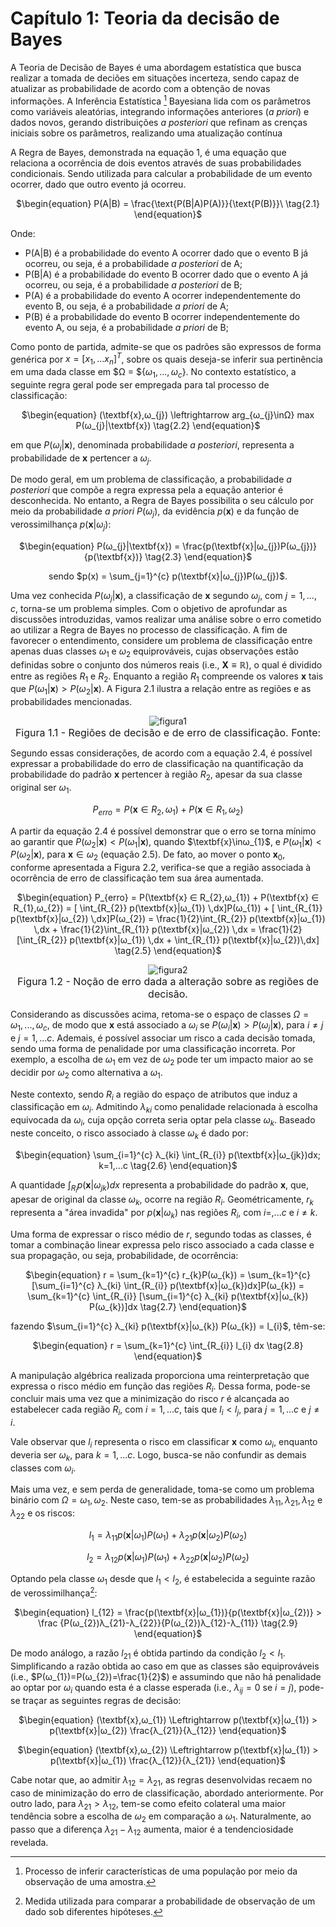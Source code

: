 <style>
    legend {
        font-size: 16px;
    }
    main {
        text-align: justify;
    }
</style>

# Capítulo 1: Teoria da decisão de Bayes
A Teoria de Decisão de Bayes é uma abordagem estatística que busca realizar a tomada de deciões em situações incerteza, sendo capaz de atualizar as probabilidade de acordo com a obtenção de novas informações. A Inferência Estatística [^1] Bayesiana lida com os parâmetros como variáveis aleatórias, integrando informações anteriores ($\textit{a priori}$) e dados novos, gerando distribuições $\textit{a posteriori}$ que refinam as crenças iniciais sobre os parâmetros, realizando uma atualização contínua

A Regra de Bayes, demonstrada na equação 1, é uma equação que relaciona a ocorrência de dois eventos através de suas probabilidades condicionais. Sendo utilizada para calcular a probabilidade de um evento ocorrer, dado que outro evento já ocorreu.

<div align="center">

$\begin{equation}
    P(A|B) = \frac{\text{P(B|A)P(A)}}{\text{P(B)}}\ \tag{2.1}
\end{equation}$ </div>

Onde:

*   P(A|B) é a probabilidade do evento A ocorrer dado que o evento B já ocorreu, ou seja, é a probabilidade $\textit{a posteriori}$ de A;
*   P(B|A) é a probabilidade do evento B ocorrer dado que o evento A já ocorreu, ou seja, é a probabilidade $\textit{a posteriori}$ de B;
*   P(A) é a probabilidade do evento A ocorrer independentemente do evento B, ou seja, é a probabilidade $\textit{a priori}$ de A;
*   P(B) é a probabilidade do evento B ocorrer independentemente do evento A, ou seja, é a probabilidade $\textit{a priori}$ de B;

Como ponto de partida, admite-se que os padrões são expressos de forma genérica por $x = [x_{1},...x_{n}]^T$, sobre os quais deseja-se inferir sua pertinência em uma dada classe em $Ω =  ${$ω_{1},...,ω_{c}$}. No contexto estatístico, a seguinte regra geral pode ser empregada para tal processo de classificação:

<div align="center">

$\begin{equation}
    (\textbf{x},ω_{j}) \leftrightarrow arg_{ω_{j}\inΩ} max P(ω_{j}|\textbf{x}) \tag{2.2}
\end{equation}$ </div>

em que $P(ω_{j}|\textbf{x})$, denominada probabilidade $\textit{a posteriori}$, representa a probabilidade de $\textbf{x}$ pertencer a $ω_{j}$.

De modo geral, em um problema de classificação, a probabilidade $\textit{a posteriori}$ que compõe a regra expressa pela a equação anterior é desconhecida. No entanto, a Regra de Bayes possibilita o seu cálculo por meio da probabilidade $\textit{a priori}$ $P(ω_{j})$, da evidência $p(\textbf{x})$ e da função de verossimilhança $p(\textbf{x}|ω_{j})$:

<div align="center">

$\begin{equation}
    P(ω_{j}|\textbf{x}) = \frac{p(\textbf{x}|ω_{j})P(ω_{j})}{p(\textbf{x})} \tag{2.3}
\end{equation}$ 

sendo $p(x) = \sum_{j=1}^{c} p(\textbf{x}|ω_{j})P(ω_{j})$. </div>

Uma vez conhecida $P(ω_{j}|\textbf{x})$, a classificação de $\textbf{x}$ segundo $ω_{j}$, com $j=1,...,c$, torna-se um problema simples.
Com o objetivo de aprofundar as discussões introduzidas, vamos realizar uma análise sobre o erro cometido ao utilizar a Regra de Bayes no processo de classificação. A fim de favorecer o entendimento, considere um problema de classificação entre apenas duas classes $ω_{1}$ e $ω_{2}$ equiprováveis, cujas observações estão definidas sobre o conjunto dos números reais (i.e., $\textbf{X} ≡ \mathbb{R}$), o qual é dividido entre as regiões $R_{1}$ e $R_{2}$. Enquanto a região $R_{1}$ compreende os valores $\textbf{x}$ tais que $P(ω_{1}|\textbf{x})>P(ω_{2}|\textbf{x})$. A Figura 2.1 ilustra a relação entre as regiões e as probabilidades mencionadas.

<div align="center"> 
    
![figura1](../images/figura1.jpg "figura 1") <legend>Figura 1.1 - Regiões de decisão e de erro de classificação. Fonte:
</legend>
</div>

Segundo essas considerações, de acordo com a equação 2.4, é possível expressar a probabilidade do erro de classificação na quantificação da probabilidade do padrão $\textbf{x}$ pertencer à região $R_{2}$, apesar da sua classe original ser $ω_{1}$. 

<div align="center"> 

$\begin{equation}
P_{erro} = P(\textbf{x} ∈ R_{2},ω_{1}) + P(\textbf{x} ∈ R_{1},ω_{2}) \tag{2.4}
\end{equation}$ </div>

A partir da equação 2.4 é possível demonstrar que o erro se torna mínimo ao garantir que $P(ω_{2}|\textbf{x}) < P(ω_{1}|\textbf{x})$, quando $\textbf{x}\inω_{1}$, e $P(ω_{1}|\textbf{x})< P(ω_{2}|\textbf{x})$, para $\textbf{x}\in ω_{2}$ (equação 2.5). De fato, ao mover o ponto $\textbf{x}_{0}$, conforme apresentada a Figura 2.2, verifica-se que a região associada à ocorrência de erro de classificação tem sua área aumentada.

<div align="center">

$\begin{equation}
P_{erro} = P(\textbf{x} ∈ R_{2},ω_{1}) + P(\textbf{x} ∈ R_{1},ω_{2}) = [ \int_{R_{2}} p(\textbf{x}|ω_{1}) \,dx]P(ω_{1}) + [ \int_{R_{1}} p(\textbf{x}|ω_{2}) \,dx]P(ω_{2}) = \frac{1}{2}\int_{R_{2}} p(\textbf{x}|ω_{1}) \,dx + \frac{1}{2}\int_{R_{1}} p(\textbf{x}|ω_{2}) \,dx = \frac{1}{2}[\int_{R_{2}} p(\textbf{x}|ω_{1}) \,dx + \int_{R_{1}} p(\textbf{x}|ω_{2})\,dx] \tag{2.5}
\end{equation}$ </div>


<div align="center">

![figura2](../images/figura2.png "figura 2")<legend>Figura 1.2 - Noção de erro dada a alteração sobre as regiões de decisão.
</legend>
</div>

Considerando as discussões acima, retoma-se o espaço de classes $Ω={ω_{1},...,ω_{c}}$, de modo que $\textbf{x}$ está associado a $ω_{i}$ se $P(ω_{i}|\textbf{x}) > P(ω_{j}|\textbf{x})$, para $i \neq j$ e $j=1,...c$. Ademais, é possível associar um risco a cada decisão tomada, sendo uma forma de penalidade por uma classificação incorreta. Por exemplo, a escolha de $ω_{1}$ em vez de $ω_{2}$ pode ter um impacto maior ao se decidir por $ω_{2}$ como alternativa a $ω_{1}$.

Neste contexto, sendo $R_{i}$ a região do espaço de atributos que induz a classificação em $ω_{i}$. Admitindo $λ_{ki}$ como penalidade relacionada à escolha equivocada da $ω_{i}$, cuja opção correta seria optar pela classe $ω_{k}$. Baseado neste conceito, o risco associado à classe $ω_{k}$ é dado por:

<div align="center">

$\begin{equation}
\sum_{i=1}^{c} λ_{ki} \int_{R_{i}} p(\textbf{x}|ω_{jk})dx; k=1,...c \tag{2.6}
\end{equation}$ </div>

A quantidade $\int_{R_{i}} p(\textbf{x}|ω_{jk})dx$ representa a probabilidade do padrão $\textbf{x}$, que, apesar de original da classe $ω_{k}$, ocorre na região $R_{i}$. Geométricamente, $r_{k}$ representa a "área invadida" por $p(\textbf{x}|ω_{k})$ nas regiões $R_{i}$, com $i=,...c$ e $i \neq k$.

Uma forma de expressar o risco médio de $r$, segundo todas as classes, é tomar a combinação linear expressa pelo risco associado a cada classe e sua propagação, ou seja, probabilidade, de ocorrência:

<div align="center">

$\begin{equation}
r = \sum_{k=1}^{c} r_{k}P(ω_{k}) = \sum_{k=1}^{c} [\sum_{i=1}^{c} λ_{ki} \int_{R_{i}} p(\textbf{x}|ω_{k})dx]P(ω_{k}) = \sum_{k=1}^{c} \int_{R_{i}} [\sum_{i=1}^{c} λ_{ki} p(\textbf{x}|ω_{k}) P(ω_{k})]dx \tag{2.7}
\end{equation}$

fazendo $\sum_{i=1}^{c} λ_{ki} p(\textbf{x}|ω_{k}) P(ω_{k}) = l_{i}$, têm-se:

$\begin{equation}
r = \sum_{k=1}^{c} \int_{R_{i}} l_{i} dx \tag{2.8}
\end{equation}$ </div>

A manipulação algébrica realizada proporciona uma reinterpretação que expressa o risco médio em função das regiões $R_{i}$. Dessa forma, pode-se concluir mais uma vez que a minimização do risco $r$ é alcançada ao estabelecer cada região $R_{i}$, com $i=1,...c$, tais que $l_{i}<l_{j}$, para $j=1,...c$ e $j \neq i$.

Vale observar que $l_{i}$ representa o risco em classificar $\textbf{x}$ como $ω_{i}$, enquanto deveria ser $ω_{k}$, para $k=1,...c$. Logo, busca-se não confundir as demais classes com $ω_{i}$.

Mais uma vez, e sem perda de generalidade, toma-se como um problema binário com $Ω = {ω_{1},ω_{2}}$. Neste caso, tem-se as probabilidades $λ_{11},λ_{21},λ_{12}$ e $λ_{22}$ e os riscos:

<div align="center"> 

$\begin{equation}
l_{1} = λ_{11}p(\textbf{x}|ω_{1})P(ω_{1}) + λ_{21}p(\textbf{x}|ω_{2})P(ω_{2})
\end{equation}$

$\begin{equation}
l_{2} = λ_{12}p(\textbf{x}|ω_{1})P(ω_{1}) + λ_{22}p(\textbf{x}|ω_{2})P(ω_{2})
\end{equation}$ </div>

Optando pela classe $ω_{1}$ desde que $l_{1} < l_{2}$, é estabelecida a seguinte razão de verossimilhança[^2]:

<div align="center"> 

$\begin{equation}
l_{12} = \frac{p(\textbf{x}|ω_{1})}{p(\textbf{x}|ω_{2})} > \frac {P(ω_{2})λ_{21}-λ_{22}}{P(ω_{2})λ_{12}-λ_{11}} \tag{2.9}
\end{equation}$ </div>

De modo análogo, a razão $l_{21}$ é obtida partindo da condição $l_{2} < l_{1}$. Simplificando a razão obtida ao caso em que as classes são equiprováveis (i.e., $P(ω_{1})=P(ω_{2})=\frac{1}{2}$) e assumindo que não há penalidade ao optar por $ω_{i}$ quando esta é a classe esperada (i.e., $λ_{ij}=0$ se $i=j$), pode-se traçar as seguintes regras de decisão:

<div align="center"> 

$\begin{equation}
(\textbf{x},ω_{1}) \Leftrightarrow  p(\textbf{x}|ω_{1}) > p(\textbf{x}|ω_{2}) \frac{λ_{21}}{λ_{12}}
\end{equation}$

$\begin{equation}
(\textbf{x},ω_{2}) \Leftrightarrow  p(\textbf{x}|ω_{1}) > p(\textbf{x}|ω_{1}) \frac{λ_{12}}{λ_{21}}
\end{equation}$ </div>

Cabe notar que, ao admitir $λ_{12} = λ_{21}$, as regras desenvolvidas recaem no caso de minimização do erro de classificação, abordado anteriormente. Por outro lado, para $λ_{21} > λ_{12}$, tem-se como efeito colateral uma maior tendência sobre a escolha de $ω_{2}$ em comparação a $ω_{1}$. Naturalmente, ao passo que a diferença $λ_{21} - λ_{12}$ aumenta, maior é a tendenciosidade revelada. 


[^1]: Processo de inferir características de uma população por meio da observação de uma amostra.
[^2]: Medida utilizada para comparar a probabilidade de observação de um dado sob diferentes hipóteses.
